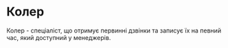 # Колер
Колер - спеціаліст, що отримує первинні дзвінки та записує їх на певний час, який доступний у менеджерів.

